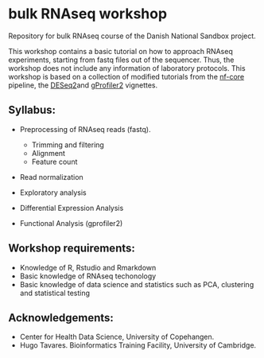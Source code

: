 # bulk RNAseq workshop
Repository for bulk RNAseq course of the Danish National Sandbox project. 

This workshop contains a basic tutorial on how to approach RNAseq experiments, starting from fastq files out of the sequencer. Thus, the workshop does not include any information of laboratory protocols. This workshop is based on a collection of modified tutorials from the [nf-core](https://nf-co.re/rnaseq) pipeline, the [DESeq2](https://www.bioconductor.org/packages/devel/bioc/vignettes/DESeq2/inst/doc/DESeq2.html)and [gProfiler2](https://cran.r-project.org/web/packages/gprofiler2/vignettes/gprofiler2.html) vignettes.

## Syllabus:
- Preprocessing of RNAseq reads (fastq). 
	- Trimming and filtering
	- Alignment
	- Feature count

- Read normalization
- Exploratory analysis
- Differential Expression Analysis
- Functional Analysis (gprofiler2)

## Workshop requirements:
- Knowledge of R, Rstudio and Rmarkdown
- Basic knowledge of RNAseq techonology
- Basic knowledge of data science and statistics such as PCA, clustering and statistical testing

## Acknowledgements:
- Center for Health Data Science, University of Copehangen.
- Hugo Tavares. Bioinformatics Training Facility, University of Cambridge.